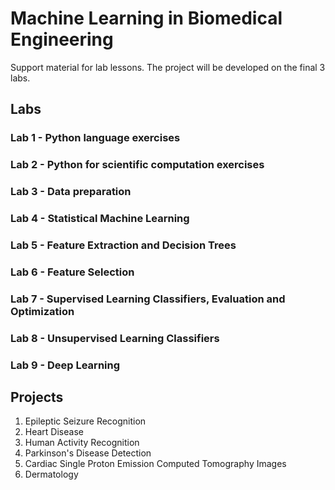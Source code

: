 # Machine Learning in Biomedical Engineering

Support material for lab lessons. 
The project will be developed on the final 3 labs. 

## Labs
### Lab 1 - Python language exercises

### Lab 2 - Python for scientific computation exercises

### Lab 3 - Data preparation

### Lab 4 - Statistical Machine Learning

### Lab 5 - Feature Extraction and Decision Trees

### Lab 6 - Feature Selection

### Lab 7 - Supervised Learning Classifiers, Evaluation and Optimization

### Lab 8 - Unsupervised Learning Classifiers

### Lab 9 - Deep Learning

## Projects

1. Epileptic Seizure Recognition
2. Heart Disease
3. Human Activity Recognition
4. Parkinson's Disease Detection
5. Cardiac Single Proton Emission Computed Tomography Images
6. Dermatology
